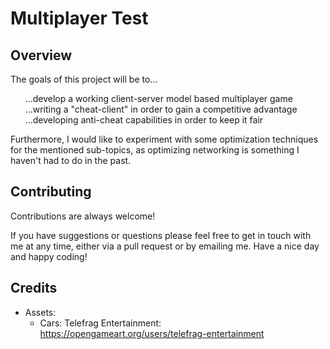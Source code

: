 
# Multiplayer Test

## Overview

The goals of this project will be to...  

&nbsp;&nbsp;&nbsp;&nbsp;&nbsp;&nbsp;...develop a working client-server model based multiplayer game  
&nbsp;&nbsp;&nbsp;&nbsp;&nbsp;&nbsp;...writing a "cheat-client" in order to gain a competitive advantage  
&nbsp;&nbsp;&nbsp;&nbsp;&nbsp;&nbsp;...developing anti-cheat capabilities in order to keep it fair

Furthermore, I would like to experiment with some optimization techniques for the mentioned sub-topics, as optimizing networking is something I haven't had to do in the past.
## Contributing

Contributions are always welcome!

If you have suggestions or questions please feel free to get in touch with me at any time, either via a pull request or by emailing me. Have a nice day and happy coding!

## Credits

- Assets:
  - Cars: Telefrag Entertainment: https://opengameart.org/users/telefrag-entertainment
